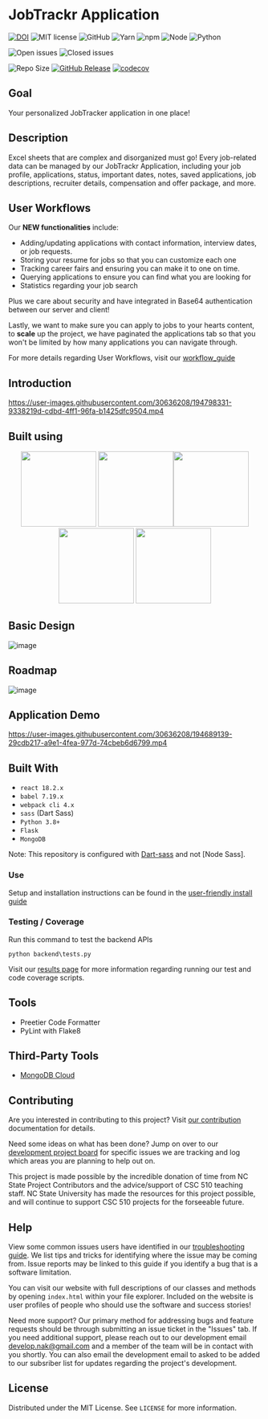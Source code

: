 # JobTrackr Application

[![DOI](https://zenodo.org/badge/558546454.svg)](https://zenodo.org/badge/latestdoi/558546454)
![MIT license](https://img.shields.io/badge/License-MIT-green.svg)
![GitHub](https://img.shields.io/badge/Language-JavaScript-blue.svg)
![Yarn](https://img.shields.io/badge/Yarn-v1.22.19-green.svg)
![npm](https://img.shields.io/badge/npm-v8.9.0-green.svg)
![Node](https://img.shields.io/badge/node-v16.15.1-green.svg)
![Python](https://img.shields.io/badge/python-v3.8-green.svg)

![Open issues](https://img.shields.io/github/issues-raw/nakraft/tracker4J)
![Closed issues](https://img.shields.io/github/issues-closed-raw/nakraft/tracker4J?color=bright-green)
<!-- [![frontend-build](https://github.com/ekanshsinghal/se-group26-proj1/actions/workflows/frontend_build_test.yml/badge.svg?branch=main)](https://github.com/ekanshsinghal/se-group26-proj1/actions/workflows/frontend_build_test.yml)
[![Backend-build](https://github.com/ekanshsinghal/se-group26-proj1/actions/workflows/backend_build.yml/badge.svg)](https://github.com/ekanshsinghal/se-group26-proj1/actions/workflows/backend_build.yml)
[![Backend-Test](https://github.com/ekanshsinghal/se-group26-proj1/actions/workflows/backend_test.yml/badge.svg)](https://github.com/ekanshsinghal/se-group26-proj1/actions/workflows/backend_test.yml) -->

![Repo Size](https://img.shields.io/github/repo-size/nakraft/tracker4J?color=brightgreen)
[![GitHub Release](https://img.shields.io/github/release/nakraft/tracker4J)](https://github.com/nakraft/tracker4J/releases/)
[![codecov](https://codecov.io/github/nakraft/tracker4J/branch/main/graph/badge.svg?token=fHCWUMUXXr)](https://codecov.io/github/nakraft/tracker4J)

## Goal

Your personalized JobTracker application in one place!

## Description

Excel sheets that are complex and disorganized must go! Every job-related data can be managed by our JobTrackr Application, including your job profile, applications, status, important dates, notes, saved applications, job descriptions, recruiter details, compensation and offer package, and more.

## User Workflows

Our __NEW functionalities__ include: 

- Adding/updating applications with contact information, interview dates, or job requests. 
- Storing your resume for jobs so that you can customize each one
- Tracking career fairs and ensuring you can make it to one on time.
- Querying applications to ensure you can find what you are looking for
- Statistics regarding your job search

Plus we care about security and have integrated in Base64 authentication between our server and client! 

Lastly, we want to make sure you can apply to jobs to your hearts content, to __scale__ up the project, we have paginated the applications tab so that you won't be limited by how many applications you can navigate through. 

For more details regarding User Workflows, visit our [workflow_guide](INSTALL.md)

## Introduction

https://user-images.githubusercontent.com/30636208/194798331-9338219d-cdbd-4ff1-96fa-b1425dfc9504.mp4

## Built using

<p align="center">
<img src="https://user-images.githubusercontent.com/30636208/194690148-8e3dbe93-2ede-4da8-a44a-e4ee165b6b3b.png" width="150"> <img src="https://upload.wikimedia.org/wikipedia/commons/thumb/a/a7/React-icon.svg/2300px-React-icon.svg.png" width="150"><img src="https://upload.wikimedia.org/wikipedia/commons/9/9a/Visual_Studio_Code_1.35_icon.svg" width="150"> <img src="https://cdn.worldvectorlogo.com/logos/mongodb-icon-1.svg" width ="150"/> <img src="https://camo.githubusercontent.com/36ecb78d148678488fa43e5916e131906c15ea485b30232739d5633b2e0ce18c/68747470733a2f2f6b6576696e2d62726f776e2e636f6d2f696d616765732f666c61736b2d6c6f676f2e737667" width ="150"/> 
</p>


## Basic Design
![image](https://github.com/nakraft/tracker4J/blob/main/resources/Design.png)

## Roadmap
![image](https://github.com/nakraft/tracker4J/blob/main/resources/Features.png)


## Application Demo

https://user-images.githubusercontent.com/30636208/194689139-29cdb217-a9e1-4fea-977d-74cbeb6d6799.mp4


## Built With

-   `react 18.2.x`
-   `babel 7.19.x`
-   `webpack cli 4.x`
-   `sass` (Dart Sass)
-   `Python 3.8+`
-   `Flask`
-   `MongoDB`

Note: This repository is configured with [Dart-sass](https://github.com/sass/dart-sass) and not [Node Sass].

### Use 

Setup and installation instructions can be found in the [user-friendly install guide](INSTALL.md)

### Testing / Coverage

Run this command to test the backend APIs

```
python backend\tests.py
```

Visit our [results page](/docs/results.md) for more information regarding running our test and code coverage scripts. 

## Tools

-   Preetier Code Formatter
-   PyLint with Flake8

## Third-Party Tools

-   [MongoDB Cloud](https://www.mongodb.com/)

## Contributing

Are you interested in contributing to this project? Visit [our contribution](CONTRIBUTING.md) documentation for details. 
  
Need some ideas on what has been done? Jump on over to our [development project board](https://github.com/users/nakraft/projects/2/views/1) for specific issues we are tracking and log which areas you are planning to help out on. 

This project is made possible by the incredible donation of time from NC State Project Contributors and the advice/support of CSC 510 teaching staff. NC State University has made the resources for this project possible, and will continue to support CSC 510 projects for the forseeable future. 

## Help 

View some common issues users have identified in our [troubleshooting guide](https://github.com/nakraft/tracker4J/blob/master/docs/troubleshooting_guide.md). We list tips and tricks for identifying where the issue may be coming from. Issue reports may be linked to this guide if you identify a bug that is a software limitation. 

You can visit our website with full descriptions of our classes and methods by opening ```index.html``` within your file explorer. Included on the website is user profiles of people who should use the software and success stories!
  
Need more support? Our primary method for addressing bugs and feature requests should be through submitting an issue ticket in the "Issues" tab. If you need additional support, please reach out to our development email develop.nak@gmail.com and a member of the team will be in contact with you shortly. You can also email the development email to asked to be added to our subsriber list for updates regarding the project's development.

## License

Distributed under the MIT License. See `LICENSE` for more information.
